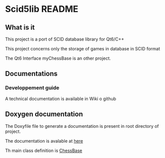 # Scid5lib README


## What is it


This project is a port of SCID database library for Qt6/C++

This project concerns only the storage of games in database in 
SCID format

The Qt6 Interface myChessBase is an other project. 

## Documentations

### Developpement guide

A technical documentation  is available in Wiki o github 

## Doxygen documentation 

The Doxyfile file to generate a documentation is present in root directory of project.

The documentation is avalable at [here](https://gillesmaire.github.io/mychessbaselib/index.html)

Th main class definition is [ChessBase](https://gillesmaire.github.io/mychessbaselib/class_chess_base.html)








